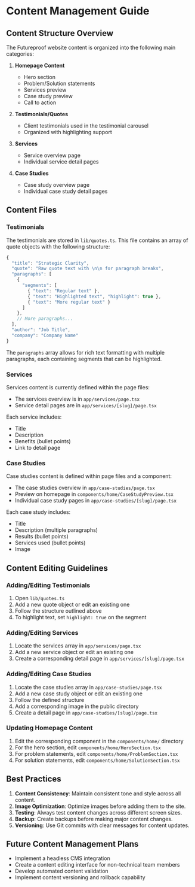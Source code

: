 # Content Management Guide

## Content Structure Overview

The Futureproof website content is organized into the following main categories:

1. **Homepage Content**
   - Hero section
   - Problem/Solution statements
   - Services preview
   - Case study preview
   - Call to action

2. **Testimonials/Quotes**
   - Client testimonials used in the testimonial carousel
   - Organized with highlighting support

3. **Services**
   - Service overview page
   - Individual service detail pages

4. **Case Studies**
   - Case study overview page
   - Individual case study detail pages

## Content Files

### Testimonials

The testimonials are stored in `lib/quotes.ts`. This file contains an array of quote objects with the following structure:

```typescript
{
  "title": "Strategic Clarity",
  "quote": "Raw quote text with \n\n for paragraph breaks",
  "paragraphs": [
    { 
      "segments": [
        { "text": "Regular text" },
        { "text": "Highlighted text", "highlight": true },
        { "text": "More regular text" }
      ]
    },
    // More paragraphs...
  ],
  "author": "Job Title",
  "company": "Company Name"
}
```

The `paragraphs` array allows for rich text formatting with multiple paragraphs, each containing segments that can be highlighted.

### Services

Services content is currently defined within the page files:

- The services overview is in `app/services/page.tsx`
- Service detail pages are in `app/services/[slug]/page.tsx`

Each service includes:
- Title
- Description
- Benefits (bullet points)
- Link to detail page

### Case Studies

Case studies content is defined within page files and a component:
- The case studies overview in `app/case-studies/page.tsx`
- Preview on homepage in `components/home/CaseStudyPreview.tsx`
- Individual case study pages in `app/case-studies/[slug]/page.tsx`

Each case study includes:
- Title
- Description (multiple paragraphs)
- Results (bullet points)
- Services used (bullet points)
- Image

## Content Editing Guidelines

### Adding/Editing Testimonials

1. Open `lib/quotes.ts`
2. Add a new quote object or edit an existing one
3. Follow the structure outlined above
4. To highlight text, set `highlight: true` on the segment

### Adding/Editing Services

1. Locate the services array in `app/services/page.tsx`
2. Add a new service object or edit an existing one
3. Create a corresponding detail page in `app/services/[slug]/page.tsx`

### Adding/Editing Case Studies

1. Locate the case studies array in `app/case-studies/page.tsx`
2. Add a new case study object or edit an existing one
3. Follow the defined structure
4. Add a corresponding image in the public directory
5. Create a detail page in `app/case-studies/[slug]/page.tsx`

### Updating Homepage Content

1. Edit the corresponding component in the `components/home/` directory
2. For the hero section, edit `components/home/HeroSection.tsx`
3. For problem statements, edit `components/home/ProblemSection.tsx`
4. For solution statements, edit `components/home/SolutionSection.tsx`

## Best Practices

1. **Content Consistency**: Maintain consistent tone and style across all content.
2. **Image Optimization**: Optimize images before adding them to the site.
3. **Testing**: Always test content changes across different screen sizes.
4. **Backup**: Create backups before making major content changes.
5. **Versioning**: Use Git commits with clear messages for content updates.

## Future Content Management Plans

- Implement a headless CMS integration
- Create a content editing interface for non-technical team members
- Develop automated content validation
- Implement content versioning and rollback capability
